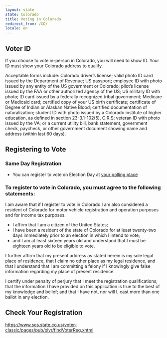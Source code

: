 ```yaml
---
layout: state
state: Colorado
title: Voting in Colorado
redirect_from: /CO/
locale: en
---
```


## Voter ID

If you choose to vote in-person in Colorado, you will need to show ID. Your ID must show your Colorado address to qualify. 

Acceptable forms include: Colorado driver’s license; valid photo ID card issued by the Department of Revenue; US passport; employee ID with photo issued by any entity of the US government or Colorado; pilot’s license issued by the FAA or other authorized agency of the US; US military ID with photo; ID card issued by a federally recognized tribal government; Medicare or Medicaid card; certified copy of your US birth certificate; certificate of Degree of Indian or Alaskan Native Blood; certified documentation of naturalization; student ID with photo issued by a Colorado institute of higher education, as defined in section 23-3.1-102(5), C.R.S; veteran ID with photo issued by the VA; or a current utility bill, bank statement, government check, paycheck, or other government document showing name and address (within last 60 days).

## Registering to Vote

### Same Day Registration
* You can register to vote on Election Day at [your polling place](https://gttp.votinginfoproject.org)

### To register to vote in Colorado, you must agree to the following statements:

I am aware that if I register to vote in Colorado I am also considered a resident of Colorado for motor vehicle registration and operation purposes and for income tax purposes.

* I affirm that I am a citizen of the United States;
* I have been a resident of the state of Colorado for at least twenty-two days immediately prior to an election in which I intend to vote;
* and I am at least sixteen years old and understand that I must be eighteen years old to be eligible to vote.

I further affirm that my present address as stated herein is my sole legal place of residence, that I claim no other place as my legal residence, and that I understand that I am committing a felony if I knowingly give false information regarding my place of present residence.

I certify under penalty of perjury that I meet the registration qualifications; that the information I have provided on this application is true to the best of my knowledge and belief; and that I have not, nor will I, cast more than one ballot in any election.

## Check Your Registration

<https://www.sos.state.co.us/voter-classic/pages/pub/olvr/findVoterReg.xhtml>
